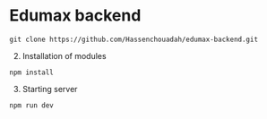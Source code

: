 # Edumax backend

```
git clone https://github.com/Hassenchouadah/edumax-backend.git
```
2. Installation of modules
```
npm install
```

3. Starting server
```
npm run dev
```
